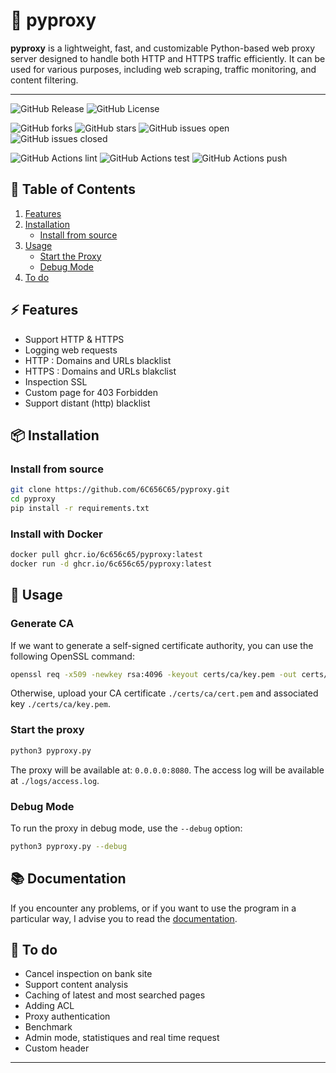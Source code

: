 # 🚀 pyproxy
**pyproxy** is a lightweight, fast, and customizable Python-based web proxy server designed to handle both HTTP and HTTPS traffic efficiently. It can be used for various purposes, including web scraping, traffic monitoring, and content filtering.

---

![GitHub Release](https://img.shields.io/github/v/release/6C656C65/pyproxy)
![GitHub License](https://img.shields.io/github/license/6C656C65/pyproxy)

![GitHub forks](https://img.shields.io/github/forks/6C656C65/pyproxy)
![GitHub stars](https://img.shields.io/github/stars/6C656C65/pyproxy)
![GitHub issues open](https://img.shields.io/issues/6C656C65/pyproxy)
![GitHub issues closed](https://img.shields.io/issues-closed/6C656C65/pyproxy)

![GitHub Actions lint](https://img.shields.io/github/actions/workflow/status/6C656C65/pyproxy/pylint.yml)
![GitHub Actions test](https://img.shields.io/github/actions/workflow/status/6C656C65/pyproxy/unittest.yml)
![GitHub Actions push](https://img.shields.io/github/actions/workflow/status/6C656C65/pyproxy/docker-images.yml)

## 📑 **Table of Contents**

1. [Features](#-features)
2. [Installation](#-installation)
   - [Install from source](#install-from-source)
3. [Usage](#-usage)
   - [Start the Proxy](#start-the-proxy)
   - [Debug Mode](#debug-mode)
4. [To do](#-to-do)

## ⚡ **Features**

- Support HTTP & HTTPS
- Logging web requests
- HTTP : Domains and URLs blacklist
- HTTPS : Domains and URLs blakclist
- Inspection SSL
- Custom page for 403 Forbidden
- Support distant (http) blacklist

## 📦 **Installation**

### Install from source
```bash
git clone https://github.com/6C656C65/pyproxy.git
cd pyproxy
pip install -r requirements.txt
```

### Install with Docker
```bash
docker pull ghcr.io/6c656c65/pyproxy:latest
docker run -d ghcr.io/6c656c65/pyproxy:latest
```

## 🚀 **Usage**

### Generate CA
If we want to generate a self-signed certificate authority, you can use the following OpenSSL command:
```bash
openssl req -x509 -newkey rsa:4096 -keyout certs/ca/key.pem -out certs/ca/cert.pem -days 365 -nodes
```
Otherwise, upload your CA certificate `./certs/ca/cert.pem` and associated key `./certs/ca/key.pem`.

### Start the proxy
```bash
python3 pyproxy.py
```
The proxy will be available at: `0.0.0.0:8080`.
The access log will be available at `./logs/access.log`.

### Debug Mode
To run the proxy in debug mode, use the `--debug` option:
```bash
python3 pyproxy.py --debug
```

## 📚 **Documentation**
If you encounter any problems, or if you want to use the program in a particular way, I advise you to read the [documentation](https://github.com/6C656C65/pyproxy/wiki).

## 🔧 **To do**

- Cancel inspection on bank site
- Support content analysis
- Caching of latest and most searched pages
- Adding ACL
- Proxy authentication
- Benchmark
- Admin mode, statistiques and real time request
- Custom header

---